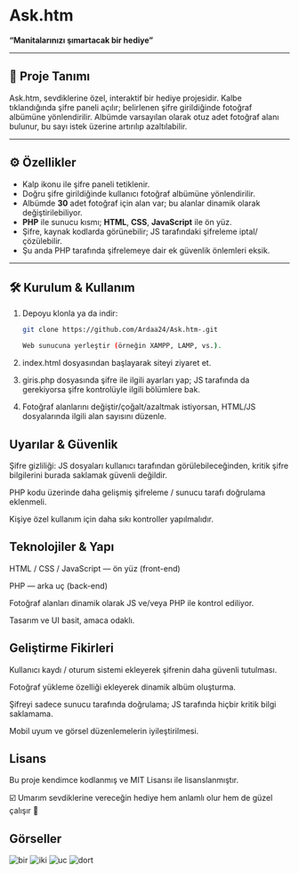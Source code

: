 # Ask.htm

**“Manitalarınızı şımartacak bir hediye”**

---

## 📖 Proje Tanımı

Ask.htm, sevdiklerine özel, interaktif bir hediye projesidir. Kalbe tıklandığında şifre paneli açılır; belirlenen şifre girildiğinde fotoğraf albümüne yönlendirilir. Albümde varsayılan olarak otuz adet fotoğraf alanı bulunur, bu sayı istek üzerine artırılıp azaltılabilir.

---

## ⚙️ Özellikler

- Kalp ikonu ile şifre paneli tetiklenir.  
- Doğru şifre girildiğinde kullanıcı fotoğraf albümüne yönlendirilir.  
- Albümde **30** adet fotoğraf için alan var; bu alanlar dinamik olarak değiştirilebiliyor.  
- **PHP** ile sunucu kısmı; **HTML**, **CSS**, **JavaScript** ile ön yüz.  
- Şifre, kaynak kodlarda görünebilir; JS tarafındaki şifreleme iptal/çözülebilir.  
- Şu anda PHP tarafında şifrelemeye dair ek güvenlik önlemleri eksik.

---

## 🛠 Kurulum & Kullanım

1. Depoyu klonla ya da indir:  
   ```bash
   git clone https://github.com/Ardaa24/Ask.htm-.git

   Web sunucuna yerleştir (örneğin XAMPP, LAMP, vs.).

2. index.html dosyasından başlayarak siteyi ziyaret et.

3. giris.php dosyasında şifre ile ilgili ayarları yap; JS tarafında da gerekiyorsa şifre kontrolüyle ilgili bölümlere bak.

4. Fotoğraf alanlarını değiştir/çoğalt/azaltmak istiyorsan, HTML/JS dosyalarında ilgili alan sayısını düzenle.

## Uyarılar & Güvenlik

Şifre gizliliği: JS dosyaları kullanıcı tarafından görülebileceğinden, kritik şifre bilgilerini burada saklamak güvenli değildir.

PHP kodu üzerinde daha gelişmiş şifreleme / sunucu tarafı doğrulama eklenmeli.

Kişiye özel kullanım için daha sıkı kontroller yapılmalıdır.

## Teknolojiler & Yapı

HTML / CSS / JavaScript — ön yüz (front-end)

PHP — arka uç (back-end)

Fotoğraf alanları dinamik olarak JS ve/veya PHP ile kontrol ediliyor.

Tasarım ve UI basit, amaca odaklı.

## Geliştirme Fikirleri

Kullanıcı kaydı / oturum sistemi ekleyerek şifrenin daha güvenli tutulması.

Fotoğraf yükleme özelliği ekleyerek dinamik albüm oluşturma.

Şifreyi sadece sunucu tarafında doğrulama; JS tarafında hiçbir kritik bilgi saklamama.

Mobil uyum ve görsel düzenlemelerin iyileştirilmesi.


## Lisans

Bu proje kendimce kodlanmış ve MIT Lisansı ile lisanslanmıştır.

☑️ Umarım sevdiklerine vereceğin hediye hem anlamlı olur hem de güzel çalışır 💌

## Görseller

![bir](https://github.com/user-attachments/assets/e9b03e58-c53d-4db6-97f4-b0efa8837532)
![iki](https://github.com/user-attachments/assets/74723f04-0648-4b6a-b0a6-6182348f94a6)
![uc](https://github.com/user-attachments/assets/b993b3ac-c2f5-4c64-8011-ecc750c4e8ba)
![dort](https://github.com/user-attachments/assets/f73da016-02ea-4339-973c-485155d20fca)


